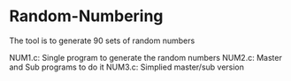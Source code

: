 # Random-Numbering
The tool is to generate 90 sets of random numbers

NUM1.c: Single program to generate the random numbers
NUM2.c: Master and Sub programs to do it
NUM3.c: Simplied master/sub version
